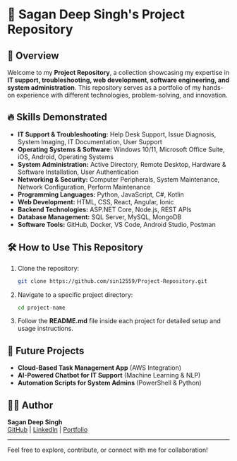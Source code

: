 # 🚀 Sagan Deep Singh's Project Repository

## 📌 Overview
Welcome to my **Project Repository**, a collection showcasing my expertise in **IT support, troubleshooting, web development, software engineering, and system administration**. This repository serves as a portfolio of my hands-on experience with different technologies, problem-solving, and innovation.

## 🔥 Skills Demonstrated
- **IT Support & Troubleshooting:** Help Desk Support, Issue Diagnosis, System Imaging, IT Documentation, User Support  
- **Operating Systems & Software:** Windows 10/11, Microsoft Office Suite, iOS, Android, Operating Systems  
- **System Administration:** Active Directory, Remote Desktop, Hardware & Software Installation, User Authentication  
- **Networking & Security:** Computer Peripherals, System Maintenance, Network Configuration, Perform Maintenance  
- **Programming Languages:** Python, JavaScript, C#, Kotlin
- **Web Development:** HTML, CSS, React, Angular, Ionic
- **Backend Technologies:** ASP.NET Core, Node.js, REST APIs
- **Database Management:** SQL Server, MySQL, MongoDB
- **Software Tools:** GitHub, Docker, VS Code, Android Studio, Postman

## 🛠️ How to Use This Repository
1. Clone the repository:
   ```sh
   git clone https://github.com/sin12559/Project-Repository.git
   ```
2. Navigate to a specific project directory:
   ```sh
   cd project-name
   ```
3. Follow the **README.md** file inside each project for detailed setup and usage instructions.

## 🌱 Future Projects
- **Cloud-Based Task Management App** (AWS Integration)
- **AI-Powered Chatbot for IT Support** (Machine Learning & NLP)
- **Automation Scripts for System Admins** (PowerShell & Python)

## 👨‍💻 Author
**Sagan Deep Singh**  
[GitHub](https://github.com/Sin12559) | [LinkedIn](https://www.linkedin.com/in/sagan-deep-singh) | [Portfolio](https://saganportfolio.site/)

---
Feel free to explore, contribute, or connect with me for collaboration!
